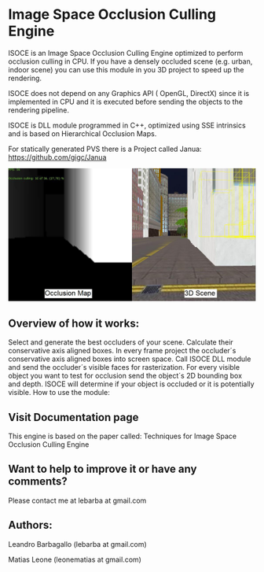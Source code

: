 # Image Space Occlusion Culling Engine 

ISOCE is an Image Space Occlusion Culling Engine optimized to perform occlusion culling in CPU. If you have a densely occluded scene (e.g. urban, indoor scene) you can use this module in you 3D project to speed up the rendering.

ISOCE does not depend on any Graphics API ( OpenGL, DirectX) since it is implemented in CPU and it is executed before sending the objects to the rendering pipeline.

ISOCE is DLL module programmed in C++, optimized using SSE intrinsics and is based on Hierarchical Occlusion Maps.

For statically generated PVS there is a Project called Janua:
https://github.com/gigc/Janua

 
![image](https://raw.githubusercontent.com/lebarba/Image-Space-Occlusion-Culling-Engine/master/images/ISOCE%20Screen.jpg "")


## Overview of how it works:

Select and generate the best occluders of your scene. Calculate their conservative axis aligned boxes.
In every frame project the occluder´s conservative axis aligned boxes into screen space.
Call ISOCE DLL module and send the occluder´s visible faces for rasterization.
For every visible object you want to test for occlusion send the object´s 2D bounding box and depth. ISOCE will determine if your object is occluded or it is potentially visible.
How to use the module:

## Visit Documentation page
This engine is based on the paper called: Techniques for Image Space Occlusion Culling Engine

## Want to help to improve it or have any comments?

Please contact me at lebarba  at  gmail.com


## Authors:

Leandro Barbagallo  (lebarba  at  gmail.com)

Matias Leone  (leonematias at  gmail.com)
